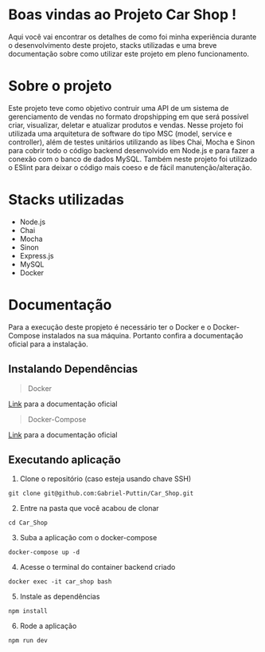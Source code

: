 # Boas vindas ao Projeto Car Shop !

Aqui você vai encontrar os detalhes de como foi minha experiência durante o desenvolvimento deste projeto, stacks utilizadas e uma breve documentação sobre como utilizar este projeto em pleno funcionamento.

# Sobre o projeto

Este projeto teve como objetivo contruir uma API de um sistema de gerenciamento de vendas no formato dropshipping em que será possível criar, visualizar, deletar e atualizar produtos e vendas. Nesse projeto foi utilizada uma arquitetura de software do tipo MSC (model, service e controller), além de testes unitários utilizando as libes Chai, Mocha e Sinon para cobrir todo o código backend desenvolvido em Node.js e para fazer a conexão com o banco de dados MySQL. Também neste projeto foi utilizado o ESlint para deixar o código mais coeso e de fácil manutenção/alteração.

# Stacks utilizadas

* Node.js
* Chai
* Mocha
* Sinon
* Express.js
* MySQL
* Docker

# Documentação

Para a execução deste propjeto é necessário ter o Docker e o Docker-Compose instalados na sua máquina. Portanto confira a documentação oficial para a instalação.

## Instalando Dependências

> Docker

[Link](https://docs.docker.com/engine/install/) para a documentação oficial

> Docker-Compose

[Link](https://docs.docker.com/compose/install/#install-compose) para a documentação oficial

## Executando aplicação

1. Clone o repositório (caso esteja usando chave SSH)
```
git clone git@github.com:Gabriel-Puttin/Car_Shop.git
```
2. Entre na pasta que você acabou de clonar
```
cd Car_Shop
```
3. Suba a aplicação com o docker-compose
```
docker-compose up -d
```
4. Acesse o terminal do container backend criado
```
docker exec -it car_shop bash
```
5. Instale as dependências
```
npm install
```
6. Rode a aplicação
```
npm run dev
```
